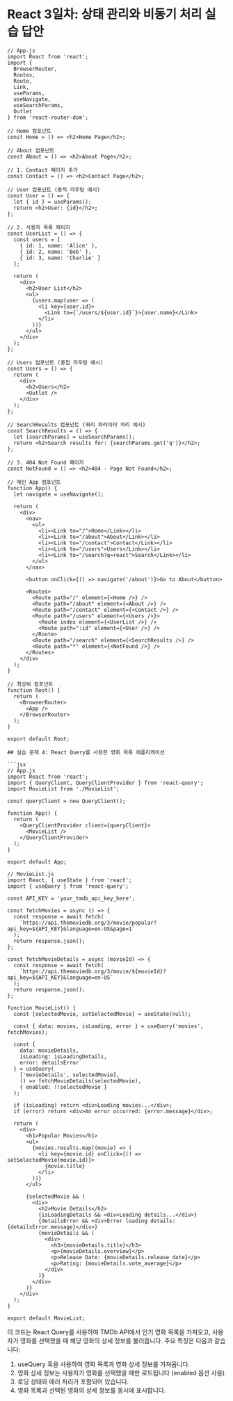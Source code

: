 # React 3일차: 상태 관리와 비동기 처리 실습 답안
```
// App.js
import React from 'react';
import {
  BrowserRouter,
  Routes,
  Route,
  Link,
  useParams,
  useNavigate,
  useSearchParams,
  Outlet
} from 'react-router-dom';

// Home 컴포넌트
const Home = () => <h2>Home Page</h2>;

// About 컴포넌트
const About = () => <h2>About Page</h2>;

// 1. Contact 페이지 추가
const Contact = () => <h2>Contact Page</h2>;

// User 컴포넌트 (동적 라우팅 예시)
const User = () => {
  let { id } = useParams();
  return <h2>User: {id}</h2>;
};

// 2. 사용자 목록 페이지
const UserList = () => {
  const users = [
    { id: 1, name: 'Alice' },
    { id: 2, name: 'Bob' },
    { id: 3, name: 'Charlie' }
  ];

  return (
    <div>
      <h2>User List</h2>
      <ul>
        {users.map(user => (
          <li key={user.id}>
            <Link to={`/users/${user.id}`}>{user.name}</Link>
          </li>
        ))}
      </ul>
    </div>
  );
};

// Users 컴포넌트 (중첩 라우팅 예시)
const Users = () => {
  return (
    <div>
      <h2>Users</h2>
      <Outlet />
    </div>
  );
};

// SearchResults 컴포넌트 (쿼리 파라미터 처리 예시)
const SearchResults = () => {
  let [searchParams] = useSearchParams();
  return <h2>Search results for: {searchParams.get('q')}</h2>;
};

// 3. 404 Not Found 페이지
const NotFound = () => <h2>404 - Page Not Found</h2>;

// 메인 App 컴포넌트
function App() {
  let navigate = useNavigate();

  return (
    <div>
      <nav>
        <ul>
          <li><Link to="/">Home</Link></li>
          <li><Link to="/about">About</Link></li>
          <li><Link to="/contact">Contact</Link></li>
          <li><Link to="/users">Users</Link></li>
          <li><Link to="/search?q=react">Search</Link></li>
        </ul>
      </nav>

      <button onClick={() => navigate('/about')}>Go to About</button>

      <Routes>
        <Route path="/" element={<Home />} />
        <Route path="/about" element={<About />} />
        <Route path="/contact" element={<Contact />} />
        <Route path="/users" element={<Users />}>
          <Route index element={<UserList />} />
          <Route path=":id" element={<User />} />
        </Route>
        <Route path="/search" element={<SearchResults />} />
        <Route path="*" element={<NotFound />} />
      </Routes>
    </div>
  );
}

// 최상위 컴포넌트
function Root() {
  return (
    <BrowserRouter>
      <App />
    </BrowserRouter>
  );
}

export default Root;

## 실습 문제 4: React Query를 사용한 영화 목록 애플리케이션

```jsx
// App.js
import React from 'react';
import { QueryClient, QueryClientProvider } from 'react-query';
import MovieList from './MovieList';

const queryClient = new QueryClient();

function App() {
  return (
    <QueryClientProvider client={queryClient}>
      <MovieList />
    </QueryClientProvider>
  );
}

export default App;

// MovieList.js
import React, { useState } from 'react';
import { useQuery } from 'react-query';

const API_KEY = 'your_tmdb_api_key_here';

const fetchMovies = async () => {
  const response = await fetch(
    `https://api.themoviedb.org/3/movie/popular?api_key=${API_KEY}&language=en-US&page=1`
  );
  return response.json();
};

const fetchMovieDetails = async (movieId) => {
  const response = await fetch(
    `https://api.themoviedb.org/3/movie/${movieId}?api_key=${API_KEY}&language=en-US`
  );
  return response.json();
};

function MovieList() {
  const [selectedMovie, setSelectedMovie] = useState(null);

  const { data: movies, isLoading, error } = useQuery('movies', fetchMovies);

  const {
    data: movieDetails,
    isLoading: isLoadingDetails,
    error: detailsError
  } = useQuery(
    ['movieDetails', selectedMovie],
    () => fetchMovieDetails(selectedMovie),
    { enabled: !!selectedMovie }
  );

  if (isLoading) return <div>Loading movies...</div>;
  if (error) return <div>An error occurred: {error.message}</div>;

  return (
    <div>
      <h1>Popular Movies</h1>
      <ul>
        {movies.results.map((movie) => (
          <li key={movie.id} onClick={() => setSelectedMovie(movie.id)}>
            {movie.title}
          </li>
        ))}
      </ul>

      {selectedMovie && (
        <div>
          <h2>Movie Details</h2>
          {isLoadingDetails && <div>Loading details...</div>}
          {detailsError && <div>Error loading details: {detailsError.message}</div>}
          {movieDetails && (
            <div>
              <h3>{movieDetails.title}</h3>
              <p>{movieDetails.overview}</p>
              <p>Release Date: {movieDetails.release_date}</p>
              <p>Rating: {movieDetails.vote_average}</p>
            </div>
          )}
        </div>
      )}
    </div>
  );
}

export default MovieList;
```
이 코드는 React Query를 사용하여 TMDb API에서 인기 영화 목록을 가져오고, 사용자가 영화를 선택했을 때 해당 영화의 상세 정보를 불러옵니다. 주요 특징은 다음과 같습니다:

1. useQuery 훅을 사용하여 영화 목록과 영화 상세 정보를 가져옵니다.
2. 영화 상세 정보는 사용자가 영화를 선택했을 때만 로드됩니다 (enabled 옵션 사용).
3. 로딩 상태와 에러 처리가 포함되어 있습니다.
4. 영화 목록과 선택된 영화의 상세 정보를 동시에 표시합니다.
